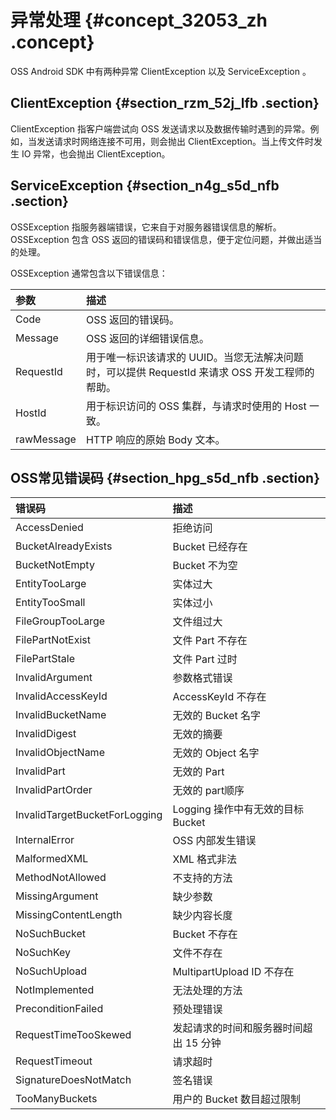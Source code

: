 # 异常处理 {#concept_32053_zh .concept}

OSS Android SDK 中有两种异常 ClientException 以及 ServiceException 。

## ClientException {#section_rzm_52j_lfb .section}

ClientException 指客户端尝试向 OSS 发送请求以及数据传输时遇到的异常。例如，当发送请求时网络连接不可用，则会抛出 ClientException。当上传文件时发生 IO 异常，也会抛出 ClientException。

## ServiceException {#section_n4g_s5d_nfb .section}

OSSException 指服务器端错误，它来自于对服务器错误信息的解析。OSSException 包含 OSS 返回的错误码和错误信息，便于定位问题，并做出适当的处理。

OSSException 通常包含以下错误信息：

|参数|描述|
|:-|:-|
|Code|OSS 返回的错误码。|
|Message|OSS 返回的详细错误信息。|
|RequestId|用于唯一标识该请求的 UUID。当您无法解决问题时，可以提供 RequestId 来请求 OSS 开发工程师的帮助。|
|HostId|用于标识访问的 OSS 集群，与请求时使用的 Host 一致。|
|rawMessage|HTTP 响应的原始 Body 文本。|

## OSS常见错误码 {#section_hpg_s5d_nfb .section}

|错误码|描述|
|:--|:-|
|AccessDenied|拒绝访问|
|BucketAlreadyExists|Bucket 已经存在|
|BucketNotEmpty|Bucket 不为空|
|EntityTooLarge|实体过大|
|EntityTooSmall|实体过小|
|FileGroupTooLarge|文件组过大|
|FilePartNotExist|文件 Part 不存在|
|FilePartStale|文件 Part 过时|
|InvalidArgument|参数格式错误|
|InvalidAccessKeyId|AccessKeyId 不存在|
|InvalidBucketName|无效的 Bucket 名字|
|InvalidDigest|无效的摘要|
|InvalidObjectName|无效的 Object 名字|
|InvalidPart|无效的 Part|
|InvalidPartOrder|无效的 part顺序|
|InvalidTargetBucketForLogging|Logging 操作中有无效的目标 Bucket|
|InternalError|OSS 内部发生错误|
|MalformedXML|XML 格式非法|
|MethodNotAllowed|不支持的方法|
|MissingArgument|缺少参数|
|MissingContentLength|缺少内容长度|
|NoSuchBucket|Bucket 不存在|
|NoSuchKey|文件不存在|
|NoSuchUpload|MultipartUpload ID 不存在|
|NotImplemented|无法处理的方法|
|PreconditionFailed|预处理错误|
|RequestTimeTooSkewed|发起请求的时间和服务器时间超出 15 分钟|
|RequestTimeout|请求超时|
|SignatureDoesNotMatch|签名错误|
|TooManyBuckets|用户的 Bucket 数目超过限制|

